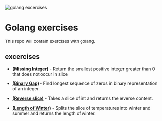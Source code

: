 ![golang excercises](https://nvisium.com/blog/2015/07/16/golang-security-and-concurrency/gopherswrench.jpg)
# Golang exercises

This repo will contain exercises with golang.

## excercises

- [**(Missing Integer)**](https://github.com/phanorcoll/goland-exercises/tree/master/missing-Integer) - Return the smallest positive integer greater than 0 that does not occur in slice

- [**(Binary Gap)**](https://github.com/phanorcoll/goland-exercises/tree/master/binarygap) - Find longest sequence of zeros in binary representation of an integer.

- [**(Reverse slice)**](https://github.com/phanorcoll/goland-exercises/tree/master/reverseslice) - Takes a slice of int and returns the reverse content.

- [**(Length of Winter)**](https://github.com/phanorcoll/goland-exercises/tree/master/winter) - Splits the slice of temperatures into winter and summer and returns the length of winter.
